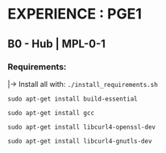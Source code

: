 # EXPERIENCE : PGE1
## B0 - Hub | MPL-0-1

### Requirements:
|-> Install all with: `./install_requirements.sh`
```
sudo apt-get install build-essential
```
```
sudo apt-get install gcc
```
```
sudo apt-get install libcurl4-openssl-dev
```
```
sudo apt-get install libcurl4-gnutls-dev
```
